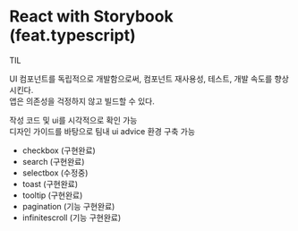 # React with Storybook (feat.typescript)

TIL

UI 컴포넌트를 독립적으로 개발함으로써, 컴포넌트 재사용성, 테스트, 개발 속도를 향상시킨다. <br />
앱은 의존성을 걱정하지 않고 빌드할 수 있다.<br />

작성 코드 및 ui를 시각적으로 확인 가능<br />
디자인 가이드를 바탕으로 팀내 ui advice 환경 구축 가능<br />

- checkbox (구현완료) <br />
- search (구현완료) <br />
- selectbox (수정중) <br />
- toast (구현완료) <br />
- tooltip (구현완료) <br />
- pagination (기능 구현완료) <br />
- infinitescroll (기능 구현완료) <br />
